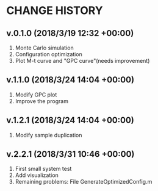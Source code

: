 # CHANGE HISTORY

## v.0.1.0 (2018/3/19 12:32 +00:00)
<ol>
<li>Monte Carlo simulation</li>
<li>Configuration optimization</li>
<li>Plot M-t curve and "GPC curve"(needs improvement)</li>
</ol>

## v.1.1.0 (2018/3/24 14:04 +00:00)
<ol>
<li>Modify GPC plot</li>
<li>Improve the program</li>
</ol>

## v.1.2.1 (2018/3/24 14:04 +00:00)
<ol>
<li>Modify sample duplication</li>
</ol>

## v.2.2.1 (2018/3/31 10:46 +00:00)
<ol>
<li>First small system test</li>
<li>Add visualization</li>
<li>Remaining problems: File GenerateOptimizedConfig.m</li>
</ol>




